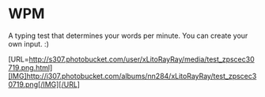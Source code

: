 WPM
===

A typing test that determines your words per minute. You can create your own input. :)

[URL=http://s307.photobucket.com/user/xLitoRayRay/media/test_zpscec30719.png.html][IMG]http://i307.photobucket.com/albums/nn284/xLitoRayRay/test_zpscec30719.png[/IMG][/URL]
